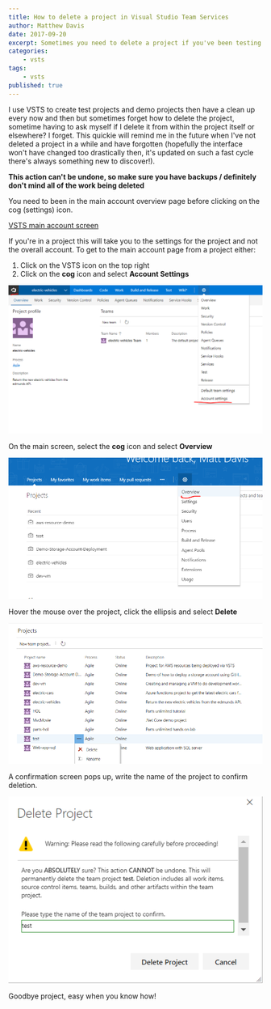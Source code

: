 ```yaml
---
title: How to delete a project in Visual Studio Team Services
author: Matthew Davis
date: 2017-09-20
excerpt: Sometimes you need to delete a project if you've been testing or using it for demos, here's how to.
categories: 
    - vsts
tags:
    - vsts
published: true
---
```


I use VSTS to create test projects and demo projects then have a clean up every now and then but sometimes forget how to delete the project, sometime having to ask myself if I delete it from within the project itself or elsewhere? I forget. This quickie will remind me in the future when I've not deleted a project in a while and have forgotten (hopefully the interface won't have changed too drastically then, it's updated on such a fast cycle there's always something new to discover!).

**This action can't be undone, so make sure you have backups / definitely don't mind all of the work being deleted**

You need to been in the main account overview page before clicking on the cog (settings) icon.

[VSTS main account screen](/images/vsts-delete-project/vsts-account-main.png)

If you're in a project this will take you to the settings for the project and not the overall account. To get to the main account page from a project either:

1. Click on the VSTS icon on the top right
2. Click on the **cog** icon and select **Account Settings**

![settings in a VSTS project](/images/vsts-delete-project/vsts-project-settings.png)

On the main screen, select the **cog** icon and select **Overview**

![overview option from cog menu](/images/vsts-delete-project/vsts-account-overview.png)

Hover the mouse over the project, click the ellipsis and select **Delete**

![delete option for project on main screen](/images/vsts-delete-project/vsts-delete-option.png)

A confirmation screen pops up, write the name of the project to confirm deletion.

![confirm deletion of project](/images/vsts-delete-project/vsts-delete-confirm.png)

Goodbye project, easy when you know how!